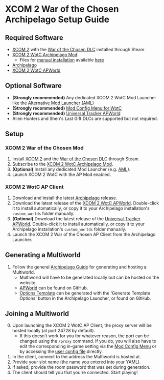 # XCOM 2 War of the Chosen Archipelago Setup Guide

## Required Software

- [XCOM 2](https://store.steampowered.com/app/268500/XCOM_2/) with the [War of the Chosen DLC](https://store.steampowered.com/app/593380/XCOM_2_War_of_the_Chosen/) installed through Steam
- [XCOM 2 WotC Archipelago Mod](https://steamcommunity.com/sharedfiles/filedetails/?id=3281191663)
    - Files for [manual installation](https://github.com/MaxReinstadler/X2WOTCArchipelago/blob/main/worlds/x2wotc/docs/mod_manual_installation.md) available [here](https://github.com/MaxReinstadler/WOTCArchipelago/releases)
- [Archipelago](https://github.com/ArchipelagoMW/Archipelago/releases)
- [XCOM 2 WotC APWorld](https://github.com/MaxReinstadler/X2WOTCArchipelago/releases)

## Optional Software

- **(Strongly recommended)** Any dedicated XCOM 2 WotC Mod Launcher like the [Alternative Mod Launcher (AML)](https://github.com/X2CommunityCore/xcom2-launcher)
- **(Strongly recommended)** [Mod Config Menu for WotC](https://steamcommunity.com/sharedfiles/filedetails/?id=667104300)
- **(Strongly recommended)** [Universal Tracker APWorld](https://github.com/FarisTheAncient/Archipelago/releases)
- Alien Hunters and Shen's Last Gift DLCs are supported but not required.

## Setup

### XCOM 2 War of the Chosen Mod

1. Install [XCOM 2](https://store.steampowered.com/app/268500/XCOM_2/) and the [War of the Chosen DLC](https://store.steampowered.com/app/593380/XCOM_2_War_of_the_Chosen/) through Steam.
2. Subscribe to the [XCOM 2 WotC Archipelago Mod](https://steamcommunity.com/sharedfiles/filedetails/?id=3281191663).
3. **(Optional)** Install any dedicated Mod Launcher (e.g. [AML](https://github.com/X2CommunityCore/xcom2-launcher)).
4. Launch XCOM 2 WotC with the AP Mod enabled.

### XCOM 2 WotC AP Client

1. Download and install the latest [Archipelago](https://github.com/ArchipelagoMW/Archipelago/releases) release.
2. Download the latest release of the [XCOM 2 WotC APWorld](https://github.com/MaxReinstadler/X2WOTCArchipelago/releases). Double-click it to install automatically, or copy it to your Archipelago installation's `custom_worlds` folder manually.
3. **(Optional)** Download the latest release of the [Universal Tracker APWorld](https://github.com/MaxReinstadler/X2WOTCArchipelago/releases). Double-click it to install automatically, or copy it to your Archipelago installation's `custom_worlds` folder manually.
4. Launch the XCOM 2 War of the Chosen AP Client from the Archipelago Launcher.

## Generating a Multiworld

1. Follow the general [Archipelago Guide](https://archipelago.gg/tutorial/Archipelago/setup/en) for generating and hosting a Multiworld.
    - Multiworld will have to be generated locally but can be hosted on the website.
    - [APWorld](https://github.com/MaxReinstadler/X2WOTCArchipelago/releases) can be found on GitHub.
    - [Options Template](https://github.com/MaxReinstadler/X2WOTCArchipelago/releases) can be generated with the 'Generate Template Options' button in the Archipelago Launcher, or found on GitHub.

## Joining a Multiworld

0. Upon launching the XCOM 2 WotC AP Client, the proxy server will be hosted locally (at port 24728 by default).
    - If this doesn't work for you for whatever reason, the port can be changed using the `/proxy` command. If you do, you will also have to edit the corresponding in-game setting via the [Mod Config Menu](https://steamcommunity.com/sharedfiles/filedetails/?id=667104300) or by accessing the [user config file](https://www.reddit.com/r/xcom2mods/wiki/wotc_modding/folder_paths/#wiki_user_config) directly.
1. In the client, connect to the address the Multiworld is hosted at.
2. Provide your slot name (the name you entered into your YAML).
3. If asked, provide the room password that was set during generation.
4. The client should tell you that you're connected. Start playing!
